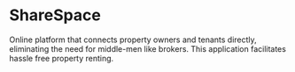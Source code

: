 # ShareSpace
Online platform that connects property owners and tenants directly, eliminating the need for middle-men like brokers. This application facilitates hassle free property renting.
